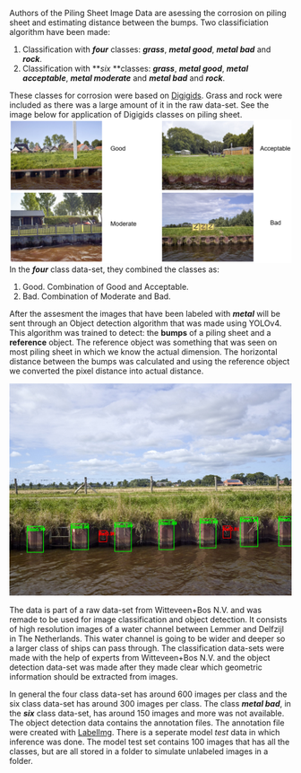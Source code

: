 Authors of the Piling Sheet Image Data are asessing the corrosion on piling sheet  and estimating distance between the bumps. Two classificiation algorithm have been made:

1. Classification with ***four*** classes: ***grass***, ***metal good***, ***metal bad*** and ***rock***.
2. Classification with ***six* **classes: ***grass***, ***metal good***, ***metal acceptable***, ***metal moderate*** and ***metal bad*** and ***rock***.

These classes for corrosion were based on [Digigids](https://digigids.hetwaterschapshuis.nl/index.php?album=Bijzondere-constructies-%282019%29/damwand%20of%20beschoeiing/conditie). Grass and rock were included as there was a large amount of it in the raw data-set. See the image below for application of Digigids classes on piling sheet. [![Classes](https://github.com/Harsono-stack/Piling-sheet-assesment-/raw/main/Digiclasses.png)](https://github.com/Harsono-stack/Piling-sheet-assesment-/blob/main/Digiclasses.png) In the ***four*** class data-set, they combined the classes as:

1. Good. Combination of Good and Acceptable.
2. Bad. Combination of Moderate and Bad.

After the assesment the images that have been labeled with ***metal*** will be sent through an Object detection algorithm that was made using YOLOv4. This algorithm was trained to detect: the **bumps** of a piling sheet and a **reference** object. The reference object was something that was seen on most piling sheet in which we know the actual dimension. The horizontal distance between the bumps was calculated and using the reference object we converted the pixel distance into actual distance.

[![Test](https://github.com/Harsono-stack/Piling-sheet-assesment-/raw/main/Yolo_result.png)](https://github.com/Harsono-stack/Piling-sheet-assesment-/blob/main/Yolo_result.png)

The data is part of a raw data-set from Witteveen+Bos N.V. and was remade to be used for image classification and object detection. It consists of high resolution images of a water channel between Lemmer and Delfzijl in The Netherlands. This water channel is going to be wider and deeper so a larger class of ships can pass through. The classification data-sets were made with the help of experts from Witteveen+Bos N.V. and the object detection data-set was made after they made clear which geometric information should be extracted from images.

In general the four class data-set has around 600 images per class and the six class data-set has around 300 images per class. The class ***metal bad***, in the ***six*** class data-set, has around 150 images and more was not available. The object detection data contains the annotation files. The annotation file were created with [LabelImg](https://github.com/heartexlabs/labelImg). There is a seperate model *test* data in which inference was done. The model test set contains 100 images that has all the classes, but are all stored in a folder to simulate unlabeled images in a folder.
